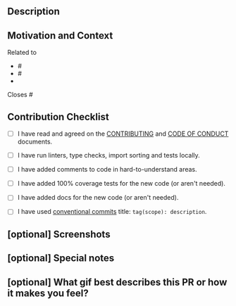 <!-- Thanks for creating this pull request 🤗
Please make sure that the pull request is limited to one type (docs, feature, etc.) and keep it as small as possible. 
Feel free to set Draft status if you need help or want to discuss. -->

## Description

<!-- Which changes sre suggested? How specific behaviour will change? -->


## Motivation and Context

<!-- Why is this change required? What problem does it solve? -->

Related to 
* #<!-- PR # here -->
* #<!-- Issue # here -->
* <!-- or other context -->

Closes #<!-- Issue # here -->


## Contribution Checklist

- [ ] I have read and agreed on the [CONTRIBUTING](../CONTRIBUTING.md) and [CODE OF CONDUCT](../CODE_OF_CONDUCT.md) documents.
- [ ] I have run linters, type checks, import sorting and tests locally.
- [ ] I have added comments to code in hard-to-understand areas.
- [ ] I have added 100% coverage tests for the new code (or aren't needed).
- [ ] I have added docs for the new code (or aren't needed).
- [ ] I have used [conventional commits](https://www.conventionalcommits.org/en/v1.0.0/) title: `tag(scope): description`. 


## [optional] Screenshots
<!-- If the changes are visual, including screenshots or GIFs can 
help reviewers understand them more easily. -->


## [optional] Special notes
<!-- If there are any specific instructions or considerations you 
want to highlight for the reviewer, include them in this section. -->


## [optional] What gif best describes this PR or how it makes you feel?
<!-- You can use this one if you want: https://media.giphy.com/media/3o7aDcz6Y0fzWYvU5a/giphy.gif -->
<!-- ![](https://media.giphy.com/media/3o7aDcz6Y0fzWYvU5a/giphy.gif) -->
